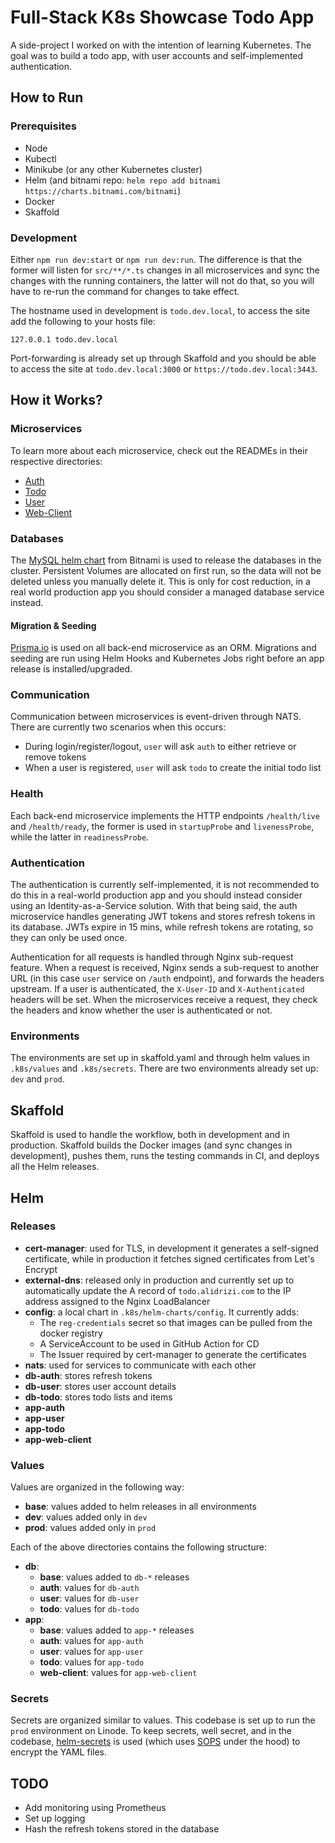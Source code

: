 # Full-Stack K8s Showcase Todo App

A side-project I worked on with the intention of learning Kubernetes. The goal was to build a todo app, with user accounts and self-implemented authentication.

## How to Run

### Prerequisites

- Node
- Kubectl
- Minikube (or any other Kubernetes cluster)
- Helm (and bitnami repo: `helm repo add bitnami https://charts.bitnami.com/bitnami`)
- Docker
- Skaffold

### Development

Either `npm run dev:start` or `npm run dev:run`. The difference is that the former will listen for `src/**/*.ts` changes in all microservices and sync the changes with the running containers, the latter will not do that, so you will have to re-run the command for changes to take effect.

The hostname used in development is `todo.dev.local`, to access the site add the following to your hosts file:

```
127.0.0.1 todo.dev.local
```

Port-forwarding is already set up through Skaffold and you should be able to access the site at `todo.dev.local:3000` or `https://todo.dev.local:3443`.

## How it Works?

### Microservices

To learn more about each microservice, check out the READMEs in their respective directories:

- [Auth](auth)
- [Todo](todo)
- [User](user)
- [Web-Client](web-client)

### Databases

The [MySQL helm chart](https://github.com/bitnami/charts/tree/main/bitnami/mysql) from Bitnami is used to release the databases in the cluster. Persistent Volumes are allocated on first run, so the data will not be deleted unless you manually delete it. This is only for cost reduction, in a real world production app you should consider a managed database service instead.

#### Migration & Seeding

[Prisma.io](https://www.prisma.io/) is used on all back-end microservice as an ORM. Migrations and seeding are run using Helm Hooks and Kubernetes Jobs right before an app release is installed/upgraded.

### Communication

Communication between microservices is event-driven through NATS. There are currently two scenarios when this occurs:

- During login/register/logout, `user` will ask `auth` to either retrieve or remove tokens
- When a user is registered, `user` will ask `todo` to create the initial todo list

### Health

Each back-end microservice implements the HTTP endpoints `/health/live` and `/health/ready`, the former is used in `startupProbe` and `livenessProbe`, while the latter in `readinessProbe`.

### Authentication

The authentication is currently self-implemented, it is not recommended to do this in a real-world production app and you should instead consider using an Identity-as-a-Service solution. With that being said, the auth microservice handles generating JWT tokens and stores refresh tokens in its database. JWTs expire in 15 mins, while refresh tokens are rotating, so they can only be used once.

Authentication for all requests is handled through Nginx sub-request feature. When a request is received, Nginx sends a sub-request to another URL (in this case `user` service on `/auth` endpoint), and forwards the headers upstream. If a user is authenticated, the `X-User-ID` and `X-Authenticated` headers will be set. When the microservices receive a request, they check the headers and know whether the user is authenticated or not.

### Environments

The environments are set up in skaffold.yaml and through helm values in `.k8s/values` and `.k8s/secrets`. There are two environments already set up: `dev` and `prod`.

## Skaffold

Skaffold is used to handle the workflow, both in development and in production. Skaffold builds the Docker images (and sync changes in development), pushes them, runs the testing commands in CI, and deploys all the Helm releases.

## Helm

### Releases

- **cert-manager**: used for TLS, in development it generates a self-signed certificate, while in production it fetches signed certificates from Let's Encrypt
- **external-dns**: released only in production and currently set up to automatically update the A record of `todo.alidrizi.com` to the IP address assigned to the Nginx LoadBalancer
- **config**: a local chart in `.k8s/helm-charts/config`. It currently adds:
  - The `reg-credentials` secret so that images can be pulled from the docker registry
  - A ServiceAccount to be used in GitHub Action for CD
  - The Issuer required by cert-manager to generate the certificates
- **nats**: used for services to communicate with each other
- **db-auth**: stores refresh tokens
- **db-user**: stores user account details
- **db-todo**: stores todo lists and items
- **app-auth**
- **app-user**
- **app-todo**
- **app-web-client**

### Values

Values are organized in the following way:

- **base**: values added to helm releases in all environments
- **dev**: values added only in `dev`
- **prod**: values added only in `prod`

Each of the above directories contains the following structure:

- **db**:
  - **base**: values added to `db-*` releases
  - **auth**: values for `db-auth`
  - **user**: values for `db-user`
  - **todo**: values for `db-todo`
- **app**:
  - **base**: values added to `app-*` releases
  - **auth**: values for `app-auth`
  - **user**: values for `app-user`
  - **todo**: values for `app-todo`
  - **web-client**: values for `app-web-client`

### Secrets

Secrets are organized similar to values. This codebase is set up to run the `prod` environment on Linode. To keep secrets, well secret, and in the codebase, [helm-secrets](https://github.com/jkroepke/helm-secrets) is used (which uses [SOPS](https://github.com/mozilla/sops) under the hood) to encrypt the YAML files.

## TODO

- Add monitoring using Prometheus
- Set up logging
- Hash the refresh tokens stored in the database
